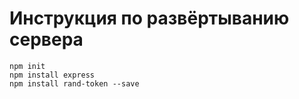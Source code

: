 # Инструкция по развёртыванию сервера
```
npm init
npm install express
npm install rand-token --save
```
